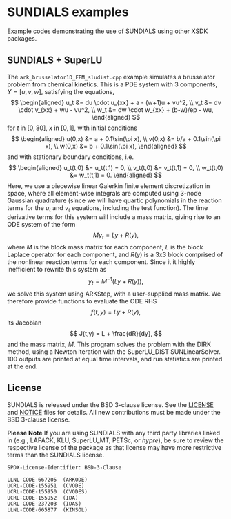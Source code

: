 # SUNDIALS examples

Example codes demonstrating the use of SUNDIALS using other XSDK packages.


## SUNDIALS + SuperLU

The `ark_brusselator1D_FEM_sludist.cpp` example simulates a brusselator
problem from chemical kinetics.
This is a PDE system with 3 components, $Y = [u,v,w]$, satisfying the equations,
$$
\begin{aligned}
   u_t &= du \cdot u_{xx} + a - (w+1)u + vu^2, \\
   v_t &= dv \cdot v_{xx} + wu - vu^2, \\
   w_t &= dw \cdot w_{xx} + (b-w)/ep - wu,
\end{aligned}
$$
for $t$ in $[0, 80]$, $x$ in $[0, 1]$, with initial conditions
$$
\begin{aligned}
   u(0,x) &=  a  + 0.1\sin(\pi x), \\
   v(0,x) &= b/a + 0.1\sin(\pi x), \\
   w(0,x) &=  b  + 0.1\sin(\pi x),
\end{aligned}
$$
and with stationary boundary conditions, i.e.
$$
\begin{aligned}
   u_t(t,0) &= u_t(t,1) = 0, \\
   v_t(t,0) &= v_t(t,1) = 0, \\
   w_t(t,0) &= w_t(t,1) = 0.
\end{aligned}
$$
Here, we use a piecewise linear Galerkin finite element
discretization in space, where all element-wise integrals are
computed using 3-node Gaussian quadrature (since we will have
quartic polynomials in the reaction terms for the $u_t$ and $v_t$
equations, including the test function).  The time derivative
terms for this system will include a mass matrix, giving rise
to an ODE system of the form
$$
     M y_t = L y + R(y),
$$
where $M$ is the block mass matrix for each component, $L$ is
the block Laplace operator for each component, and $R(y)$ is
a 3x3 block comprised of the nonlinear reaction terms for
each component.  Since it it highly inefficient to rewrite
this system as
$$
     y_t = M^{-1}(L y + R(y)),
$$
we solve this system using ARKStep, with a user-supplied mass
matrix.  We therefore provide functions to evaluate the ODE RHS
$$
   f(t,y) = L y + R(y),
$$
its Jacobian
$$
   J(t,y) = L + \frac{dR}{dy},
$$
and the mass matrix, $M$.
This program solves the problem with the DIRK method, using a
Newton iteration with the SuperLU_DIST SUNLinearSolver.
100 outputs are printed at equal time intervals, and run
statistics are printed at the end.

## License

SUNDIALS is released under the BSD 3-clause license. See the [LICENSE](./LICENSE)
and [NOTICE](./NOTICE) files for details. All new contributions must be made
under the BSD 3-clause license.

**Please Note** If you are using SUNDIALS with any third party libraries linked
in (e.g., LAPACK, KLU, SuperLU_MT, PETSc, or *hypre*), be sure to review the
respective license of the package as that license may have more restrictive
terms than the SUNDIALS license.

```
SPDX-License-Identifier: BSD-3-Clause

LLNL-CODE-667205  (ARKODE)
UCRL-CODE-155951  (CVODE)
UCRL-CODE-155950  (CVODES)
UCRL-CODE-155952  (IDA)
UCRL-CODE-237203  (IDAS)
LLNL-CODE-665877  (KINSOL)
```
